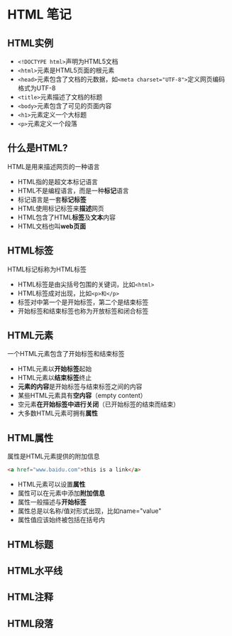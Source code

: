 # HTML 笔记

## HTML实例

- `<!DOCTYPE html>`声明为HTML5文档
- `<html>`元素是HTML5页面的根元素
- `<head>`元素包含了文档的元<meta>数据，如`<meta charset="UTF-8">`定义网页编码格式为UTF-8
- `<title>`元素描述了文档的标题
- `<body>`元素包含了可见的页面内容
- `<h1>`元素定义一个大标题
- `<p>`元素定义一个段落

## 什么是HTML?

HTML是用来描述网页的一种语言

- HTML指的是超文本标记语言
- HTML不是编程语言，而是一种**标记**语言
- 标记语言是一套**标记标签**
- HTML使用标记标签来**描述**网页
- HTML包含了HTML**标签**及**文本**内容
- HTML文档也叫**web页面**

## HTML标签

HTML标记标称为HTML标签

- HTML标签是由尖括号包围的关键词，比如`<html>`
- HTML标签成对出现，比如`<p>和</p>`
- 标签对中第一个是开始标签，第二个是结束标签
- 开始标签和结束标签也称为开放标签和闭合标签

## HTML元素

一个HTML元素包含了开始标签和结束标签

- HTML元素以**开始标签**起始
- HTML元素以**结束标签**终止 
- **元素的内容**是开始标签与结束标签之间的内容
- 某些HTML元素具有**空内容**（empty content）
- 空元素**在开始标签中进行关闭**（已开始标签的结束而结束）
- 大多数HTML元素可拥有**属性**

## HTML属性

属性是HTML元素提供的附加信息

```HTML
<a href="www.baidu.com">this is a link</a>
```

- HTML元素可以设置**属性**
- 属性可以在元素中添加**附加信息**
- 属性一般描述与**开始标签**
- 属性总是以名称/值对形式出现，比如name="value"
- 属性值应该始终被包括在括号内

## HTML标题





## HTML水平线



## HTML注释



## HTML段落
